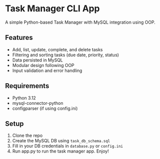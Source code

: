 # Task Manager CLI App

A simple Python-based Task Manager with MySQL integration using OOP.

## Features
- Add, list, update, complete, and delete tasks
- Filtering and sorting tasks (due date, priority, status)
- Data persisted in MySQL
- Modular design following OOP
- Input validation and error handling

## Requirements
- Python 3.12
- mysql-connector-python
- configparser (if using config.ini)

## Setup
1. Clone the repo
2. Create the MySQL DB using `task_db_schema.sql`
3. Fill in your DB credentials in `database.py` or `config.ini`
4. Run app.py to run the task manager app. Enjoy!
